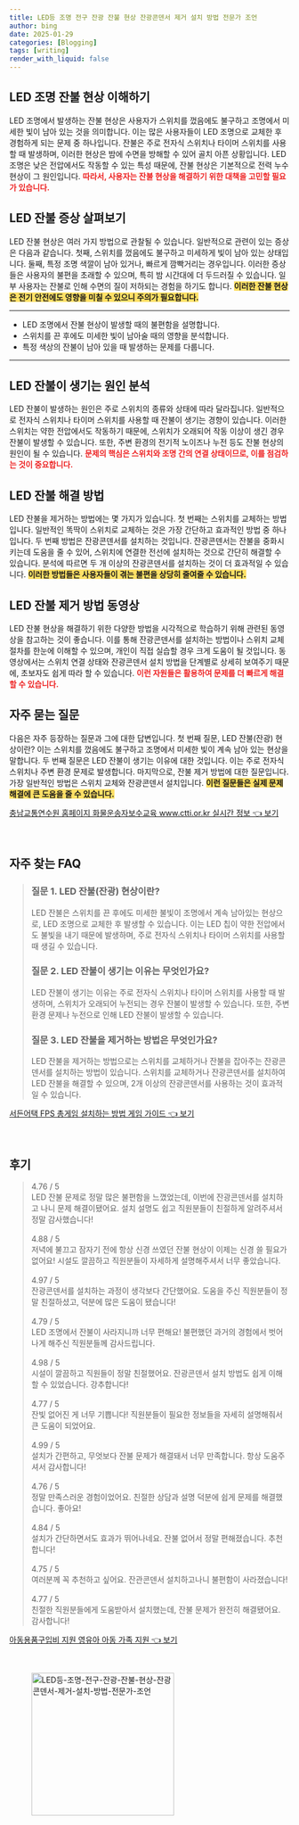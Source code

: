 ```yaml
---
title: LED등 조명 전구 잔광 잔불 현상 잔광콘덴서 제거 설치 방법 전문가 조언
author: bing
date: 2025-01-29
categories: [Blogging]
tags: [writing]
render_with_liquid: false
---
```



<h2 id='LED_조명_잔불_현상_이해하기'>LED 조명 잔불 현상 이해하기</h2>

<p>LED 조명에서 발생하는 잔불 현상은 사용자가 스위치를 껐음에도 불구하고 조명에서 미세한 빛이 남아 있는 것을 의미합니다. 이는 많은 사용자들이 LED 조명으로 교체한 후 경험하게 되는 문제 중 하나입니다. 잔불은 주로 전자식 스위치나 타이머 스위치를 사용할 때 발생하며, 이러한 현상은 밤에 수면을 방해할 수 있어 골치 아픈 상황입니다. LED 조명은 낮은 전압에서도 작동할 수 있는 특성 때문에, 잔불 현상은 기본적으로 전력 누수 현상이 그 원인입니다. <b><span style="color: #ee2323;">따라서, 사용자는 잔불 현상을 해결하기 위한 대책을 고민할 필요가 있습니다.</span></b></p>

<h2 id='LED_잔불_증상'>LED 잔불 증상 살펴보기</h2>

<p>LED 잔불 현상은 여러 가지 방법으로 관찰될 수 있습니다. 일반적으로 관련이 있는 증상은 다음과 같습니다. 첫째, 스위치를 껐음에도 불구하고 미세하게 빛이 남아 있는 상태입니다. 둘째, 특정 조명 색깔이 남아 있거나, 빠르게 깜빡거리는 경우입니다. 이러한 증상들은 사용자의 불편을 초래할 수 있으며, 특히 밤 시간대에 더 두드러질 수 있습니다. 일부 사용자는 잔불로 인해 수면의 질이 저하되는 경험을 하기도 합니다. <b><span style="background-color: #ffe066;">이러한 잔불 현상은 전기 안전에도 영향을 미칠 수 있으니 주의가 필요합니다.</span></b></p>

<hr />

<ul>
    <li>LED 조명에서 잔불 현상이 발생할 때의 불편함을 설명합니다.</li>
    <li>스위치를 끈 후에도 미세한 빛이 남아술 때의 영향을 분석합니다.</li>
    <li>특정 색상의 잔불이 남아 있을 때 발생하는 문제를 다룹니다.</li>
</ul>

<hr />

<h2 id='LED_잔불_발생_원인'>LED 잔불이 생기는 원인 분석</h2>

<p>LED 잔불이 발생하는 원인은 주로 스위치의 종류와 상태에 따라 달라집니다. 일반적으로 전자식 스위치나 타이머 스위치를 사용할 때 잔불이 생기는 경향이 있습니다. 이러한 스위치는 약한 전압에서도 작동하기 때문에, 스위치가 오래되어 작동 이상이 생긴 경우 잔불이 발생할 수 있습니다. 또한, 주변 환경의 전기적 노이즈나 누전 등도 잔불 현상의 원인이 될 수 있습니다. <b><span style="color: #ee2323;">문제의 핵심은 스위치와 조명 간의 연결 상태이므로, 이를 점검하는 것이 중요합니다.</span></b></p>

<h2 id='LED_잔불_해결_방법'>LED 잔불 해결 방법</h2>

<p>LED 잔불을 제거하는 방법에는 몇 가지가 있습니다. 첫 번째는 스위치를 교체하는 방법입니다. 일반적인 똑딱이 스위치로 교체하는 것은 가장 간단하고 효과적인 방법 중 하나입니다. 두 번째 방법은 잔광콘덴서를 설치하는 것입니다. 잔광콘덴서는 잔불을 중화시키는데 도움을 줄 수 있어, 스위치에 연결한 전선에 설치하는 것으로 간단히 해결할 수 있습니다. 분석에 따르면 두 개 이상의 잔광콘덴서를 설치하는 것이 더 효과적일 수 있습니다. <b><span style="background-color: #ffe066;">이러한 방법들은 사용자들이 겪는 불편을 상당히 줄여줄 수 있습니다.</span></b></p>

<h2 id='LED_잔불_제거_방법_동영상'>LED 잔불 제거 방법 동영상</h2>

<p>LED 잔불 현상을 해결하기 위한 다양한 방법을 시각적으로 학습하기 위해 관련된 동영상을 참고하는 것이 좋습니다. 이를 통해 잔광콘덴서를 설치하는 방법이나 스위치 교체 절차를 한눈에 이해할 수 있으며, 개인이 직접 실습할 경우 크게 도움이 될 것입니다. 동영상에서는 스위치 연결 상태와 잔광콘덴서 설치 방법을 단계별로 상세히 보여주기 때문에, 초보자도 쉽게 따라 할 수 있습니다. <b><span style="color: #ee2323;">이런 자원들은 활용하여 문제를 더 빠르게 해결할 수 있습니다.</span></b></p>

<h2 id='자주_묻는_질문'>자주 묻는 질문</h2>

<p>다음은 자주 등장하는 질문과 그에 대한 답변입니다. 첫 번째 질문, LED 잔불(잔광) 현상이란? 이는 스위치를 껐음에도 불구하고 조명에서 미세한 빛이 계속 남아 있는 현상을 말합니다. 두 번째 질문은 LED 잔불이 생기는 이유에 대한 것입니다. 이는 주로 전자식 스위치나 주변 환경 문제로 발생합니다. 마지막으로, 잔불 제거 방법에 대한 질문입니다. 가장 일반적인 방법은 스위치 교체와 잔광콘덴서 설치입니다. <b><span style="background-color: #ffe066;">이런 질문들은 실제 문제 해결에 큰 도움을 줄 수 있습니다.</span></b></p>


<p><a class="click-button" title="충남교통연수원 홈페이지 화물운송자보수교육 www.ctti.or.kr 실시간 정보" href="https://24nara.github.io/posts/%EC%B6%A9%EB%82%A8%EA%B5%90%ED%86%B5%EC%97%B0%EC%88%98%EC%9B%90-%ED%99%88%ED%8E%98%EC%9D%B4%EC%A7%80-%ED%99%94%EB%AC%BC%EC%9A%B4%EC%86%A1%EC%9E%90%EB%B3%B4%EC%88%98%EA%B5%90%EC%9C%A1-www.ctti.or.kr-%EC%8B%A4%EC%8B%9C%EA%B0%84-%EC%A0%95%EB%B3%B4/" rel="dofollow">충남교통연수원 홈페이지 화물운송자보수교육 www.ctti.or.kr 실시간 정보 👈 보기</a></p><br>
<h2 id='자주_찾는_FAQ'>자주 찾는 FAQ</h2>
<div itemscope="" itemtype="https://schema.org/FAQPage"> 
<blockquote> 
<div itemscope="" itemprop="mainEntity" itemtype="https://schema.org/Question"> 
<h3 itemprop="name">질문 1. LED 잔불(잔광) 현상이란? </h3> 
<div itemscope="" itemprop="acceptedAnswer" itemtype="https://schema.org/Answer"> 
<span itemprop="text"> 
<p>LED 잔불은 스위치를 끈 후에도 미세한 불빛이 조명에서 계속 남아있는 현상으로, LED 조명으로 교체한 후 발생할 수 있습니다. 이는 LED 칩이 약한 전압에서도 불빛을 내기 때문에 발생하며, 주로 전자식 스위치나 타이머 스위치를 사용할 때 생길 수 있습니다.</p> 
</span> 
</div> 
</div> 

<div itemscope="" itemprop="mainEntity" itemtype="https://schema.org/Question"> 
<h3 itemprop="name">질문 2. LED 잔불이 생기는 이유는 무엇인가요?</h3> 
<div itemscope="" itemprop="acceptedAnswer" itemtype="https://schema.org/Answer"> 
<span itemprop="text"> 
<p>LED 잔불이 생기는 이유는 주로 전자식 스위치나 타이머 스위치를 사용할 때 발생하며, 스위치가 오래되어 누전되는 경우 잔불이 발생할 수 있습니다. 또한, 주변 환경 문제나 누전으로 인해 LED 잔불이 발생할 수 있습니다.</p> 
</span> 
</div> 
</div> 

<div itemscope="" itemprop="mainEntity" itemtype="https://schema.org/Question"> 
<h3 itemprop="name">질문 3. LED 잔불을 제거하는 방법은 무엇인가요?</h3> 
<div itemscope="" itemprop="acceptedAnswer" itemtype="https://schema.org/Answer"> 
<span itemprop="text"> 
<p>LED 잔불을 제거하는 방법으로는 스위치를 교체하거나 잔불을 잡아주는 잔광콘덴서를 설치하는 방법이 있습니다. 스위치를 교체하거나 잔광콘덴서를 설치하여 LED 잔불을 해결할 수 있으며, 2개 이상의 잔광콘덴서를 사용하는 것이 효과적일 수 있습니다.</p> 
</span> 
</div> 
</div> 
</blockquote> 
</div>
<p><a class="click-button" title="서든어택 FPS 총게임 설치하는 방법 게임 가이드" href="https://24nara.github.io/posts/%EC%84%9C%EB%93%A0%EC%96%B4%ED%83%9D-FPS-%EC%B4%9D%EA%B2%8C%EC%9E%84-%EC%84%A4%EC%B9%98%ED%95%98%EB%8A%94-%EB%B0%A9%EB%B2%95-%EA%B2%8C%EC%9E%84-%EA%B0%80%EC%9D%B4%EB%93%9C/" rel="dofollow">서든어택 FPS 총게임 설치하는 방법 게임 가이드 👈 보기</a></p><br>
<h2 id='후기'>후기</h2>
<div itemscope itemtype="https://schema.org/Product">
  <blockquote>
  <div itemprop="review" itemscope itemtype="https://schema.org/Review">
      <div itemprop="reviewRating" itemscope itemtype="https://schema.org/Rating"> <span itemprop="ratingValue">4.76</span> / <span itemprop="bestRating">5</span> </div>
      <span itemprop="reviewBody">LED 잔불 문제로 정말 많은 불편함을 느꼈었는데, 이번에 잔광콘덴서를 설치하고 나니 문제 해결이됐어요. 설치 설명도 쉽고 직원분들이 친절하게 알려주셔서 정말 감사했습니다!</span>
  </div>
  <br>
  <div itemprop="review" itemscope itemtype="https://schema.org/Review">
      <div itemprop="reviewRating" itemscope itemtype="https://schema.org/Rating"> <span itemprop="ratingValue">4.88</span> / <span itemprop="bestRating">5</span> </div>
      <span itemprop="reviewBody">저녁에 불끄고 잠자기 전에 항상 신경 쓰였던 잔불 현상이 이제는 신경 쓸 필요가 없어요! 시설도 깔끔하고 직원분들이 자세하게 설명해주셔서 너무 좋았습니다.</span>
  </div>
  <br>
  <div itemprop="review" itemscope itemtype="https://schema.org/Review">
      <div itemprop="reviewRating" itemscope itemtype="https://schema.org/Rating"> <span itemprop="ratingValue">4.97</span> / <span itemprop="bestRating">5</span> </div>
      <span itemprop="reviewBody">잔광콘덴서를 설치하는 과정이 생각보다 간단했어요. 도움을 주신 직원분들이 정말 친절하셨고, 덕분에 많은 도움이 됐습니다!</span>
  </div>
  <br>
  <div itemprop="review" itemscope itemtype="https://schema.org/Review">
      <div itemprop="reviewRating" itemscope itemtype="https://schema.org/Rating"> <span itemprop="ratingValue">4.79</span> / <span itemprop="bestRating">5</span> </div>
      <span itemprop="reviewBody">LED 조명에서 잔불이 사라지니까 너무 편해요! 불편했던 과거의 경험에서 벗어나게 해주신 직원분들께 감사드립니다.</span>
  </div>
  <br>
  <div itemprop="review" itemscope itemtype="https://schema.org/Review">
      <div itemprop="reviewRating" itemscope itemtype="https://schema.org/Rating"> <span itemprop="ratingValue">4.98</span> / <span itemprop="bestRating">5</span> </div>
      <span itemprop="reviewBody">시설이 깔끔하고 직원들이 정말 친절했어요. 잔광콘덴서 설치 방법도 쉽게 이해할 수 있었습니다. 강추합니다!</span>
  </div>
  <br>
  <div itemprop="review" itemscope itemtype="https://schema.org/Review">
      <div itemprop="reviewRating" itemscope itemtype="https://schema.org/Rating"> <span itemprop="ratingValue">4.77</span> / <span itemprop="bestRating">5</span> </div>
      <span itemprop="reviewBody">잔빛 없어진 게 너무 기쁩니다! 직원분들이 필요한 정보들을 자세히 설명해줘서 큰 도움이 되었어요.</span>
  </div>
  <br>
  <div itemprop="review" itemscope itemtype="https://schema.org/Review">
      <div itemprop="reviewRating" itemscope itemtype="https://schema.org/Rating"> <span itemprop="ratingValue">4.99</span> / <span itemprop="bestRating">5</span> </div>
      <span itemprop="reviewBody">설치가 간편하고, 무엇보다 잔불 문제가 해결돼서 너무 만족합니다. 항상 도움주셔서 감사합니다!</span>
  </div>
  <br>
  <div itemprop="review" itemscope itemtype="https://schema.org/Review">
      <div itemprop="reviewRating" itemscope itemtype="https://schema.org/Rating"> <span itemprop="ratingValue">4.76</span> / <span itemprop="bestRating">5</span> </div>
      <span itemprop="reviewBody">정말 만족스러운 경험이었어요. 친절한 상담과 설명 덕분에 쉽게 문제를 해결했습니다. 좋아요!</span>
  </div>
  <br>
  <div itemprop="review" itemscope itemtype="https://schema.org/Review">
      <div itemprop="reviewRating" itemscope itemtype="https://schema.org/Rating"> <span itemprop="ratingValue">4.84</span> / <span itemprop="bestRating">5</span> </div>
      <span itemprop="reviewBody">설치가 간단하면서도 효과가 뛰어나네요. 잔불 없어서 정말 편해졌습니다. 추천합니다!</span>
  </div>
  <br>
  <div itemprop="review" itemscope itemtype="https://schema.org/Review">
      <div itemprop="reviewRating" itemscope itemtype="https://schema.org/Rating"> <span itemprop="ratingValue">4.75</span> / <span itemprop="bestRating">5</span> </div>
      <span itemprop="reviewBody">여러분께 꼭 추천하고 싶어요. 잔관콘덴서 설치하고나니 불편함이 사라졌습니다!</span>
  </div>
  <br>
  <div itemprop="review" itemscope itemtype="https://schema.org/Review">
      <div itemprop="reviewRating" itemscope itemtype="https://schema.org/Rating"> <span itemprop="ratingValue">4.77</span> / <span itemprop="bestRating">5</span> </div>
      <span itemprop="reviewBody">친절한 직원분들에게 도움받아서 설치했는데, 잔불 문제가 완전히 해결됐어요. 감사합니다!</span>
  </div>
  </blockquote>
</div>
<p><a class="click-button" title="아동용품구입비 지원 영유아 아동 가족 지원" href="https://24nara.github.io/posts/%EC%95%84%EB%8F%99%EC%9A%A9%ED%92%88%EA%B5%AC%EC%9E%85%EB%B9%84-%EC%A7%80%EC%9B%90-%EC%98%81%EC%9C%A0%EC%95%84-%EC%95%84%EB%8F%99-%EA%B0%80%EC%A1%B1-%EC%A7%80%EC%9B%90/" rel="dofollow">아동용품구입비 지원 영유아 아동 가족 지원 👈 보기</a></p><br>
<figure class="image"><img src="https://24nara.github.io/assets/img/thumbnail/LED등-조명-전구-잔광-잔불-현상-잔광콘덴서-제거-설치-방법-전문가-조언.webp" alt="LED등-조명-전구-잔광-잔불-현상-잔광콘덴서-제거-설치-방법-전문가-조언" width="256" height="256"></figure>